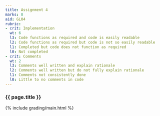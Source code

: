 ```yaml
---
title: Assignment 4
marks: 8
aid: GL04
rubric:
- crit: Implementation
  wt: 6
  l3: Code functions as required and code is easily readable
  l2: Code functions as required but code is not so easily readable
  l1: Completed but code does not function as required
  l0: Not completed
- crit: Comments
  wt: 2
  l3: Comments well written and explain rationale
  l2: Comments well written but do not fully explain rationale
  l1: Comments not consistently done
  l0: Little to no comments in code
---
```

### {{ page.title }}

{% include grading/main.html %}
